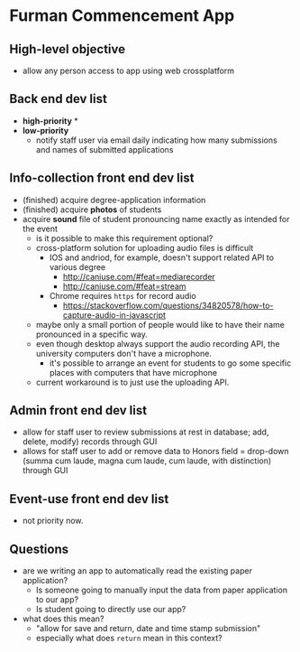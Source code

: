 # Furman Commencement App 


## High-level objective

* allow any person access to app using web crossplatform

## Back end dev list

* **high-priority**
    * 
* **low-priority**
    * notify staff user via email daily indicating how many submissions and names of submitted applications


## Info-collection front end dev list

* (finished) acquire degree-application information
* (finished) acquire **photos** of students
* acquire **sound** file of student pronouncing name exactly as intended for the event 
    * is it possible to make this requirement optional?
    * cross-platform solution for uploading audio files is difficult
        * IOS and andriod, for example, doesn't support related API to various degree
            * http://caniuse.com/#feat=mediarecorder
            * http://caniuse.com/#feat=stream 
        * Chrome requires ``https`` for record audio
            * https://stackoverflow.com/questions/34820578/how-to-capture-audio-in-javascript
    * maybe only a small portion of people would like to have their name pronounced in a specific way.
    * even though desktop always support the audio recording API, the university computers don't have a microphone.
        * it's possible to arrange an event for students to go some specific places with computers that have microphone
    * current workaround is to just use the uploading API. 

## Admin front end dev list

* allow for staff user to review submissions at rest in database; add, delete, modify) records through GUI
* allows for staff user to add or remove data to Honors field = drop-down (summa cum laude, magna cum laude, cum laude, with distinction) through GUI


## Event-use front end dev list

* not priority now.


## Questions

* are we writing an app to automatically read the existing paper application?
    * Is someone going to manually input the data from paper application to our app?
    * Is student going to directly use our app?
* what does this mean?
    * "allow for save and return, date and time stamp submission"
    * especially what does ``return`` mean in this context?
